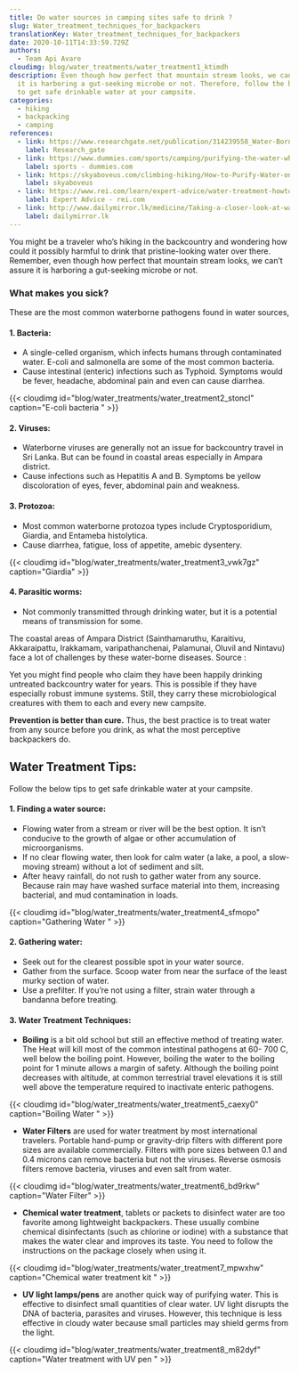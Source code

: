```yaml
---
title: Do water sources in camping sites safe to drink ?
slug: Water_treatment_techniques_for_backpackers
translationKey: Water_treatment_techniques_for_backpackers
date: 2020-10-11T14:33:59.729Z
authors:
  - Team Api Avare
cloudimg: blog/water_treatments/water_treatment1_ktimdh
description: Even though how perfect that mountain stream looks, we can’t assure
  it is harboring a gut-seeking microbe or not. Therefore, follow the below tips
  to get safe drinkable water at your campsite.
categories:
  - hiking
  - backpacking
  - camping
references:
  - link: https://www.researchgate.net/publication/314239558_Water-Borne_Diseases_and_the_Their_Challenges_in_the_Coastal_of_Ampara_District_in_Sri_Lanka#:~:text=The%20viruses%2C%20bacteria%2C%20parasites%2C,identified%20diseases%20in%20these%20areas.
    label: Research_gate
  - link: https://www.dummies.com/sports/camping/purifying-the-water-while-camping/
    label: sports - dummies.com
  - link: https://skyaboveus.com/climbing-hiking/How-to-Purify-Water-on-a-Camping-or-Backpacking-Trip-Great-for-an-Emergency-too
    label: skyaboveus
  - link: https://www.rei.com/learn/expert-advice/water-treatment-howto.html
    label: Expert Advice - rei.com
  - link: http://www.dailymirror.lk/medicine/Taking-a-closer-look-at-waterborne-diseases/308-140607
    label: dailymirror.lk
---
```

You might be a traveler who’s hiking in the backcountry and wondering how could it possibly harmful to drink that pristine-looking water over there. Remember, even though how perfect that mountain stream looks, we can’t assure it is harboring a gut-seeking microbe or not. 

### What makes you sick?

These are the most common waterborne pathogens found in water sources,

#### **1. Bacteria:** 

* A single-celled organism, which infects humans through contaminated water. E-coli and salmonella are some of the most common bacteria.        
* Cause intestinal (enteric) infections such as Typhoid. Symptoms would be fever, headache, abdominal pain and even can cause diarrhea.

{{< cloudimg id="blog/water_treatments/water_treatment2_stoncl" caption="E-coli bacteria " >}}

#### **2. Viruses:**

* Waterborne viruses are generally not an issue for backcountry travel in Sri Lanka. But can be found in coastal areas especially in Ampara district.
* Cause infections such as Hepatitis A and B. Symptoms be yellow discoloration of eyes, fever, abdominal pain and weakness.

#### **3. Protozoa:**

* Most common waterborne protozoa types include Cryptosporidium, Giardia, and Entameba histolytica. 
* Cause diarrhea, fatigue, loss of appetite, amebic dysentery.

{{< cloudimg id="blog/water_treatments/water_treatment3_vwk7gz" caption="Giardia" >}}

#### **4. Parasitic worms:**

* Not commonly transmitted through drinking water, but it is a potential means of transmission for some.

The coastal areas of Ampara District (Sainthamaruthu, Karaitivu, Akkaraipattu, Irakkamam, varipathanchenai, Palamunai, Oluvil and Nintavu) face a lot of challenges by these water-borne diseases.
Source : 

Yet you might find people who claim they have been happily drinking untreated backcountry water for years. This is possible if they have especially robust immune systems. Still, they carry these microbiological creatures with them to each and every new campsite.

**Prevention is better than cure.** Thus, the best practice is to treat water from any source before you drink, as what the most perceptive backpackers do. 

## Water Treatment Tips:

Follow the below tips to get safe drinkable water at your campsite.

#### **1. Finding a water source:**

* Flowing water from a stream or river will be the best option. It isn’t conducive to the growth of algae or other accumulation of microorganisms.
* If no clear flowing water, then look for calm water (a lake, a pool, a slow-moving stream) without a lot of sediment and silt.
* After heavy rainfall, do not rush to gather water from any source. Because rain may have washed surface material into them, increasing bacterial, and mud contamination in loads.

{{< cloudimg id="blog/water_treatments/water_treatment4_sfmopo" caption="Gathering Water " >}}

#### **2. Gathering water:**

* Seek out for the clearest possible spot in your water source.
* Gather from the surface. Scoop water from near the surface of the least murky section of water.
* Use a prefilter. If you’re not using a filter, strain water through a bandanna before treating.

#### **3.  Water Treatment Techniques:**

* **Boiling** is a bit old school but still an effective method of treating water. The  Heat will kill most of the common intestinal pathogens at 60- 700 C, well below the boiling point. However, boiling the water to the boiling point for 1 minute allows a margin of safety. Although the boiling point decreases with altitude, at common terrestrial travel elevations it is still well above the temperature required to inactivate enteric pathogens.

{{< cloudimg id="blog/water_treatments/water_treatment5_caexy0" caption="Boiling Water " >}}

* **Water Filters** are used for water treatment by most international travelers. Portable hand-pump or gravity-drip filters with different pore sizes are available commercially. Filters with pore sizes between 0.1 and 0.4 microns can remove bacteria but not the viruses. Reverse osmosis filters remove bacteria, viruses and even salt from water.

{{< cloudimg id="blog/water_treatments/water_treatment6_bd9rkw" caption="Water Filter" >}}

* **Chemical water treatment**, tablets or packets to disinfect water are too favorite among lightweight backpackers. These usually combine chemical disinfectants (such as chlorine or iodine) with a substance that makes the water clear and improves its taste. You need to follow the instructions on the package closely when using it.

{{< cloudimg id="blog/water_treatments/water_treatment7_mpwxhw" caption="Chemical water treatment kit   " >}}

* **UV light lamps/pens** are another quick way of purifying water. This is effective to disinfect small quantities of clear water. UV light disrupts the DNA of bacteria, parasites and viruses. However, this technique is less effective in cloudy water because small particles may shield germs from the light.

{{< cloudimg id="blog/water_treatments/water_treatment8_m82dyf" caption="Water treatment with UV pen   " >}}